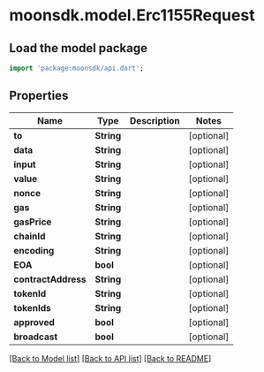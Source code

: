 # moonsdk.model.Erc1155Request

## Load the model package
```dart
import 'package:moonsdk/api.dart';
```

## Properties
Name | Type | Description | Notes
------------ | ------------- | ------------- | -------------
**to** | **String** |  | [optional] 
**data** | **String** |  | [optional] 
**input** | **String** |  | [optional] 
**value** | **String** |  | [optional] 
**nonce** | **String** |  | [optional] 
**gas** | **String** |  | [optional] 
**gasPrice** | **String** |  | [optional] 
**chainId** | **String** |  | [optional] 
**encoding** | **String** |  | [optional] 
**EOA** | **bool** |  | [optional] 
**contractAddress** | **String** |  | [optional] 
**tokenId** | **String** |  | [optional] 
**tokenIds** | **String** |  | [optional] 
**approved** | **bool** |  | [optional] 
**broadcast** | **bool** |  | [optional] 

[[Back to Model list]](../README.md#documentation-for-models) [[Back to API list]](../README.md#documentation-for-api-endpoints) [[Back to README]](../README.md)


